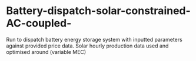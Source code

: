 # Battery-dispatch-solar-constrained-AC-coupled-
Run to dispatch battery energy storage system with inputted parameters against provided price data. Solar hourly production data used and optimised around (variable MEC)
